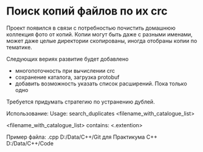 # Поиск копий файлов по их crc
Проект появился в связи с потребностью почистить домашнюю коллекция фото от копий.
Копии могут быть даже с разными именами, может даже целые директории скопированы, иногда отобраны копии по тематике.

Следующих вериях развитие будет добавлено
- многопоточность при вычислении crc
- сохранение каталога, загрузка protobuf
- добавить возможность указать список расширений. Пока только одно

Требуется придумать стратегию по устранению дублей.

Использование:
Usage: search_duplicates <filename_with_catalogue_list>

<filename_with_catalogue_list> contains:
<.extention>
<dir1>
<dir2>

Пример файла:
.cpp
D:/Data/C++/Git для Практикума С++
D:/Data/C++/Code
